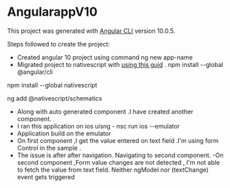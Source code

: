 # AngularappV10

This project was generated with [Angular CLI](https://github.com/angular/angular-cli) version 10.0.5.

Steps followed to create the project:
- Created angular 10 project using command ng new app-name
- Migrated project to nativescript with [using this guid](https://docs.nativescript.org/angular/code-sharing/migrating-a-web-project) . 
 npm install --global @angular/cli
 
 npm install --global nativescript
 
 ng add @nativescript/schematics
 
 - Along with auto generated component .I have created another component.
 - I ran this application on ios uisng - nsc run ios --emulator
 - Application build on the emulator 
 - On first component ,I get the value entered on text field .I'm using form Control in the sample . 
 - The issue is after after navigation. Navigating to second component.
 -On second component ,Form value changes are not detected , I'm not able to fetch the value from text field. Neither ngModel nor (textChange) event gets triggered
 
